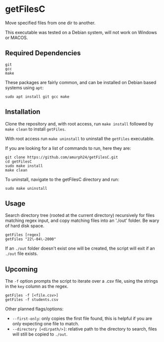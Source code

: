 # getFilesC
Move specified files from one dir to another.

This executable was tested on a Debian system, will not work on Windows or MACOS.

## Required Dependencies
```
git
gcc
make
```
These packages are fairly common, and can be installed on Debian based systems using `apt`:
```
sudo apt install git gcc make
```

## Installation
Clone the repository and, with root access, run `make install` followed by `make clean` to install `getFiles`.

With root access run `make uninstall` to uninstall the `getFiles` executable.

If you are looking for a list of commands to run, here they are:
```
git clone https://github.com/amurph24/getFilesC.git
cd getFilesC
sudo make install
make clean
```
To uninstall, navigate to the getFilesC directory and run:
```
sudo make uninstall
```

## Usage
Search directory tree (rooted at the current directory) recursively for files matching regex input,
and copy matching files into an './out' folder. Be wary of hard disk space.
```
getFiles [regex]
getFiles "22\-04\-2000"
```
If an `./out` folder doesn't exist one will be created, the script will exit if an `./out` file exists.

## Upcoming
The `-f` option prompts the script to iterate over a .csv file, using the strings in the `key` column as the regex.
```
getFiles -f [<file.csv>]
getFiles -f students.csv
```
Other planned flags/options:
 - `--first-only`: only copies the first file found, this is helpful if you are only expecting one file to match.
 - `--directory [<dirpath/>]`: relative path to the directory to search, files will still be copied to `./out`.
